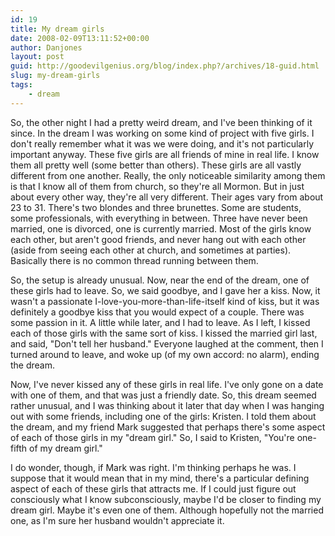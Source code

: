 ```yaml
---
id: 19
title: My dream girls
date: 2008-02-09T13:11:52+00:00
author: Danjones
layout: post
guid: http://goodevilgenius.org/blog/index.php?/archives/18-guid.html
slug: my-dream-girls
tags:
    - dream
---
```

So, the other night I had a pretty weird dream, and I've been thinking of it since. In the dream I was working on some kind of project with five girls. I don't really remember what it was we were doing, and it's not particularly important anyway. These five girls are all friends of mine in real life. I know them all pretty well (some better than others). These girls are all vastly different from one another. Really, the only noticeable similarity among them is that I know all of them from church, so they're all Mormon. But in just about every other way, they're all very different. Their ages vary from about 23 to 31. There's two blondes and three brunettes. Some are students, some professionals, with everything in between. Three have never been married, one is divorced, one is currently married. Most of the girls know each other, but aren't good friends, and never hang out with each other (aside from seeing each other at church, and sometimes at parties). Basically there is no common thread running between them.

So, the setup is already unusual. Now, near the end of the dream, one of these girls had to leave. So, we said goodbye, and I gave her a kiss. Now, it wasn't a passionate I-love-you-more-than-life-itself kind of kiss, but it was definitely a goodbye kiss that you would expect of a couple. There was some passion in it. A little while later, and I had to leave. As I left, I kissed each of those girls with the same sort of kiss. I kissed the married girl last, and said, "Don't tell her husband." Everyone laughed at the comment, then I turned around to leave, and woke up (of my own accord: no alarm), ending the dream.

Now, I've never kissed any of these girls in real life. I've only gone on a date with one of them, and that was just a friendly date. So, this dream seemed rather unusual, and I was thinking about it later that day when I was hanging out with some friends, including one of the girls: Kristen. I told them about the dream, and my friend Mark suggested that perhaps there's some aspect of each of those girls in my "dream girl." So, I said to Kristen, "You're one-fifth of my dream girl."

I do wonder, though, if Mark was right. I'm thinking perhaps he was. I suppose that it would mean that in my mind, there's a particular defining aspect of each of these girls that attracts me. If I could just figure out consciously what I know subconsciously, maybe I'd be closer to finding my dream girl. Maybe it's even one of them. Although hopefully not the married one, as I'm sure her husband wouldn't appreciate it.
